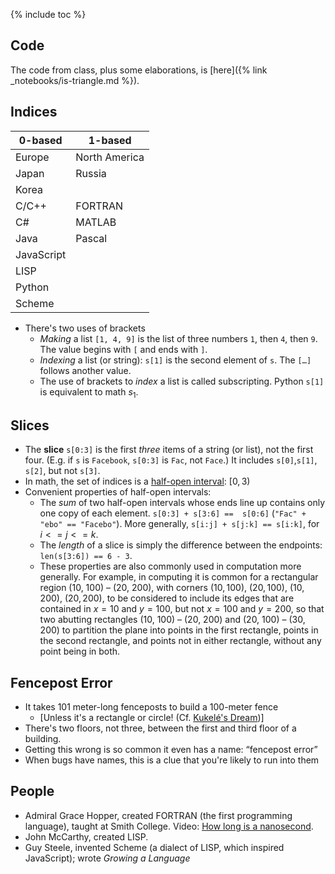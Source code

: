 {% include toc %}

## Code

The code from class, plus some elaborations, is [here]({% link _notebooks/is-triangle.md %}).

## Indices

| 0-based    | 1-based       |
|------------|---------------|
| Europe     | North America |
| Japan      | Russia        |
| Korea      |               |
| C/C++      | FORTRAN       |
| C#         | MATLAB        |
| Java       | Pascal        |
| JavaScript |               |
| LISP       |               |
| Python     |               |
| Scheme     |               |

* There's two uses of brackets
  * *Making* a list `[1, 4, 9]` is the list of three numbers `1`, then `4`, then `9`. The value begins with `[` and ends with `]`.
  * *Indexing* a list (or string): `s[1]` is the second element of `s`. The `[…]` follows another value.
  * The use of brackets to *index* a list is called subscripting. Python `s[1]` is equivalent to math $s_1$.

## Slices

* The **slice** `s[0:3]` is the first *three* items of a string (or list), not the first four. (E.g. if `s` is `Facebook`, `s[0:3]` is `Fac`, not `Face`.) It includes `s[0]`,`s[1]`, `s[2]`, but not `s[3]`.
* In math, the set of indices is a [half-open interval](https://en.wikipedia.org/wiki/Interval_(mathematics)#Notations_for_intervals): $[0, 3)$
* Convenient properties of half-open intervals:
  * The *sum* of two half-open intervals whose ends line up contains only one copy of each element. `s[0:3] + s[3:6] ==  s[0:6]` (`"Fac" + "ebo" == "Facebo"`). More generally, `s[i:j] + s[j:k] == s[i:k]`, for $i <= j <= k$.
  * The *length* of a slice is simply the difference between the endpoints: `len(s[3:6]) == 6 - 3`.
  * These properties are also commonly used in computation more generally. For example, in computing it is common for a rectangular region (10, 100) – (20, 200), with corners $(10, 100)$, $(20, 100)$, $(10, 200)$, $(20, 200)$, to be considered to include its edges that are contained in $x = 10$ and $y = 100$, but not $x = 100$ and $y = 200$, so that two abutting rectangles (10, 100) – (20, 200) and (20, 100) – (30, 200) to partition the plane into points in the first rectangle, points in the second rectangle, and points not in either rectangle, without any point being in both.

## Fencepost Error

* It takes 101 meter-long fenceposts to build a 100-meter fence
  * [Unless it's a rectangle or circle!  (Cf. [Kukelé's Dream](https://en.wikipedia.org/wiki/August_Kekulé#Kekul.C3.A9.27s_dream))]
* There's two floors, not three, between the first and third floor of a building.
* Getting this wrong is so common it even has a name: “fencepost error”
* When bugs have names, this is a clue that you're likely to run into them

## People

* Admiral Grace Hopper, created FORTRAN (the first programming language), taught at Smith College. Video: [How long is a nanosecond](https://www.youtube.com/watch?v=JEpsKnWZrJ8).
* John McCarthy, created LISP.
* Guy Steele, invented Scheme (a dialect of LISP, which inspired JavaScript); wrote *Growing a Language*

